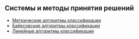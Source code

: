 ## Системы и методы принятия решений
* [Метрические	алгоритмы	классификации](https://github.com/Urie99/ML0/tree/master/Метрические%20алгоритмы%20классификации)
* [Байесовские	алгоритмы	классификации](https://github.com/Urie99/ML0/tree/master/Байесовские%20алгоритмы%20классификации)
* [Линейные	алгоритмы	классификации]()
